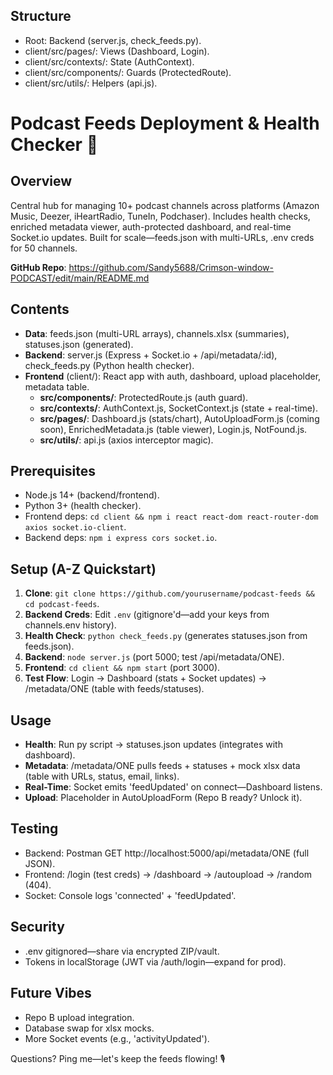 ## Structure
- Root: Backend (server.js, check_feeds.py).
- client/src/pages/: Views (Dashboard, Login).
- client/src/contexts/: State (AuthContext).
- client/src/components/: Guards (ProtectedRoute).
- client/src/utils/: Helpers (api.js).

# Podcast Feeds Deployment & Health Checker 🚀

## Overview
Central hub for managing 10+ podcast channels across platforms (Amazon Music, Deezer, iHeartRadio, TuneIn, Podchaser). Includes health checks, enriched metadata viewer, auth-protected dashboard, and real-time Socket.io updates. Built for scale—feeds.json with multi-URLs, .env creds for 50 channels.

**GitHub Repo**: https://github.com/Sandy5688/Crimson-window-PODCAST/edit/main/README.md
## Contents
- **Data**: feeds.json (multi-URL arrays), channels.xlsx (summaries), statuses.json (generated).
- **Backend**: server.js (Express + Socket.io + /api/metadata/:id), check_feeds.py (Python health checker).
- **Frontend** (client/): React app with auth, dashboard, upload placeholder, metadata table.
  - **src/components/**: ProtectedRoute.js (auth guard).
  - **src/contexts/**: AuthContext.js, SocketContext.js (state + real-time).
  - **src/pages/**: Dashboard.js (stats/chart), AutoUploadForm.js (coming soon), EnrichedMetadata.js (table viewer), Login.js, NotFound.js.
  - **src/utils/**: api.js (axios interceptor magic).

## Prerequisites
- Node.js 14+ (backend/frontend).
- Python 3+ (health checker).
- Frontend deps: `cd client && npm i react react-dom react-router-dom axios socket.io-client`.
- Backend deps: `npm i express cors socket.io`.

## Setup (A-Z Quickstart)
1. **Clone**: `git clone https://github.com/yourusername/podcast-feeds && cd podcast-feeds`.
2. **Backend Creds**: Edit `.env` (gitignore'd—add your keys from channels.env history).
3. **Health Check**: `python check_feeds.py` (generates statuses.json from feeds.json).
4. **Backend**: `node server.js` (port 5000; test /api/metadata/ONE).
5. **Frontend**: `cd client && npm start` (port 3000).
6. **Test Flow**: Login → Dashboard (stats + Socket updates) → /metadata/ONE (table with feeds/statuses).

## Usage
- **Health**: Run py script → statuses.json updates (integrates with dashboard).
- **Metadata**: /metadata/ONE pulls feeds + statuses + mock xlsx data (table with URLs, status, email, links).
- **Real-Time**: Socket emits 'feedUpdated' on connect—Dashboard listens.
- **Upload**: Placeholder in AutoUploadForm (Repo B ready? Unlock it).

## Testing
- Backend: Postman GET http://localhost:5000/api/metadata/ONE (full JSON).
- Frontend: /login (test creds) → /dashboard → /autoupload → /random (404).
- Socket: Console logs 'connected' + 'feedUpdated'.

## Security
- .env gitignored—share via encrypted ZIP/vault.
- Tokens in localStorage (JWT via /auth/login—expand for prod).

## Future Vibes
- Repo B upload integration.
- Database swap for xlsx mocks.
- More Socket events (e.g., 'activityUpdated').

Questions? Ping me—let's keep the feeds flowing! 🎙️
